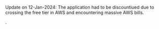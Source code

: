 Update on 12-Jan-2024: The application had to be discountiued due to crossing the free tier in AWS and encountering massive AWS bills.

. 
